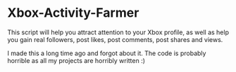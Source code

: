# Xbox-Activity-Farmer
This script will help you attract attention to your Xbox profile, as well as help you gain real followers, post likes, post comments, post shares and views.


I made this a long time ago and forgot about it. The code is probably horrible as all my projects are horribly written :)
